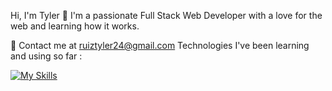 Hi, I'm Tyler 👋
I'm a passionate Full Stack Web Developer with a love for the web and learning how it works.

🌱 Contact me at ruiztyler24@gmail.com
Technologies I've been learning and using so far :

[![My Skills](https://skillicons.dev/icons?i=js,react,html,css,graphql,mongodb,ts,nextjs,vite,nodejs,ubuntu,babel,bootstrap,codepen,express,express,github,git,linkedin,stackoverflow,vscode)](https://skillicons.dev)
